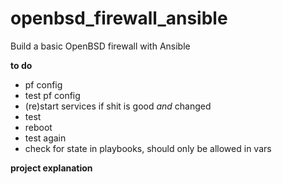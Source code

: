 # openbsd_firewall_ansible
Build a basic OpenBSD firewall with Ansible

**to do**
* pf config
* test pf config
* (re)start services if shit is good _and_ changed
* test
* reboot
* test again
* check for state in playbooks, should only be allowed in vars

**project explanation**
